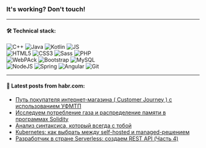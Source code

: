 ### It's working? Don't touch!

---

#### 🛠️ Technical stack:

![C++](https://img.shields.io/badge/C++-informational?logo=c%2B%2B&style=flat&logoColor=white&color=9C033A)
![Java](https://img.shields.io/badge/Java-informational?logo=java&style=flat&logoColor=white&color=007396)
![Kotlin](https://img.shields.io/badge/Kotlin-informational?logo=Kotlin&style=flat&logoColor=white&color=0095D5)
![JS](https://img.shields.io/badge/JS-informational?logo=javaScript&style=flat&logoColor=black&color=F7Df1E) <br>
![HTML5](https://img.shields.io/badge/HTML5-informational?logo=html5&style=flat&logoColor=white&color=E34F26)
![CSS3](https://img.shields.io/badge/CSS3-informational?logo=css3&style=flat&logoColor=white&color=157286)
![Sass](https://img.shields.io/badge/Saas-informational?logo=sass&style=flat&logoColor=white&color=hotpink)
![PHP](https://img.shields.io/badge/PHP-informational?logo=php&style=flat&logoColor=white&color=777BB4) <br>
![WebPAck](https://img.shields.io/badge/WebPack-informational?logo=webPack&style=flat&logoColor=white&color=FF6F00)
![Bootstrap](https://img.shields.io/badge/Bootstrap-informational?logo=Bootstrap&style=flat&logoColor=white&color=7952B3)
![MySQL](https://img.shields.io/badge/MySQL-informational?logo=MySQL&style=flat&logoColor=white&color=00f) <br>
![NodeJS](https://img.shields.io/badge/NodeJS-informational?logo=node.js&style=flat&logoColor=white&color=43853D)
![Spring](https://img.shields.io/badge/Spring-informational?logo=Spring&style=flat&logoColor=white&color=0A9EDC)
![Angular](https://img.shields.io/badge/Vue-informational?logo=vue.js&style=flat&logoColor=white&color=red)
![Git](https://img.shields.io/badge/Git-informational?logo=git&style=flat&logoColor=white&color=darkorange)

___

#### 💬 Latest posts from habr.com:

<!-- BLOG-POST-LIST:START -->
- [Путь покупателя интернет-магазина &lpar; Customer Journey &rpar; с использованием УФМТП](https://habr.com/ru/post/661897/?utm_source=habrahabr&utm_medium=rss&utm_campaign=661897)
- [Исследуем потребление газа и распределение памяти в программах Solidity](https://habr.com/ru/post/661891/?utm_source=habrahabr&utm_medium=rss&utm_campaign=661891)
- [Анализ синтаксиса, который всегда с тобой](https://habr.com/ru/post/661631/?utm_source=habrahabr&utm_medium=rss&utm_campaign=661631)
- [Kubernetes: как выбрать между self-hosted и managed-решением](https://habr.com/ru/post/661825/?utm_source=habrahabr&utm_medium=rss&utm_campaign=661825)
- [Разработчик в стране Serverless: создаем REST API &lpar;Часть 4&rpar;](https://habr.com/ru/post/659579/?utm_source=habrahabr&utm_medium=rss&utm_campaign=659579)
<!-- BLOG-POST-LIST:END -->
